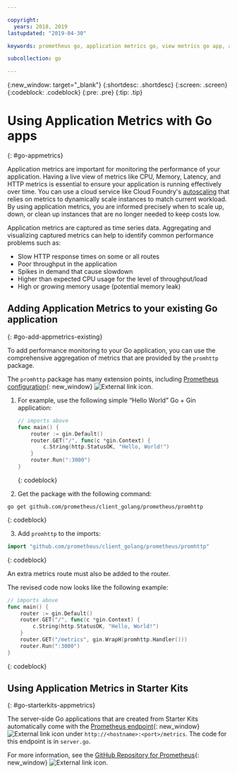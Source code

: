 ```yaml
---

copyright:
  years: 2018, 2019
lastupdated: "2019-04-30"

keywords: prometheus go, application metrics go, view metrics go app, add metrics go, promhttp go, autoscaling go

subcollection: go

---
```


{:new_window: target="_blank"}
{:shortdesc: .shortdesc}
{:screen: .screen}
{:codeblock: .codeblock}
{:pre: .pre}
{:tip: .tip}

# Using Application Metrics with Go apps
{: #go-appmetrics}

Application metrics are important for monitoring the performance of your application. Having a live view of metrics like CPU, Memory, Latency, and HTTP metrics is essential to ensure your application is running effectively over time. You can use a cloud service like Cloud Foundry's [autoscaling](/docs/services/Auto-Scaling?topic=Auto-Scaling-get-started) that relies on metrics to dynamically scale instances to match current workload. By using application metrics, you are informed precisely when to scale up, down, or clean up instances that are no longer needed to keep costs low.

Application metrics are captured as time series data. Aggregating and visualizing captured metrics can help to identify common performance problems such as:

* Slow HTTP response times on some or all routes
* Poor throughput in the application
* Spikes in demand that cause slowdown
* Higher than expected CPU usage for the level of throughput/load
* High or growing memory usage (potential memory leak)

## Adding Application Metrics to your existing Go application
{: #go-add-appmetrics-existing}

To add performance monitoring to your Go application, you can use the comprehensive aggregation of metrics that are provided by the `promhttp` package.

The `promhttp` package has many extension points, including [Prometheus configuration](https://github.com/prometheus/client_golang){: new_window} ![External link icon](../icons/launch-glyph.svg "External link icon").

1. For example, use the following simple “Hello World” Go + Gin application:
    ```go
    // imports above
    func main() {
        router := gin.Default()
        router.GET("/", func(c *gin.Context) {
            c.String(http.StatusOK, "Hello, World!")
        }
        router.Run(":3000")
    }
    ```
    {: codeblock}

2. Get the package with the following command:
  ```
  go get github.com/prometheus/client_golang/prometheus/promhttp
  ```
  {: codeblock}

3. Add `promhttp` to the imports:
  ```go
  import "github.com/prometheus/client_golang/prometheus/promhttp"
  ```
  {: codeblock}

  An extra metrics route must also be added to the router.

  The revised code now looks like the following example:
  ```go
  // imports above
  func main() {
      router := gin.Default()
      router.GET("/", func(c *gin.Context) {
          c.String(http.StatusOK, "Hello, World!")
      }
      router.GET("/metrics", gin.WrapH(promhttp.Handler()))
      router.Run(":3000")
  }
  ```
  {: codeblock}

## Using Application Metrics in Starter Kits
{: #go-starterkits-appmetrics}

The server-side Go applications that are created from Starter Kits automatically come with the [Prometheus endpoint](https://prometheus.io/){: new_window} ![External link icon](../icons/launch-glyph.svg "External link icon") under `http://<hostname>:<port>/metrics`. The code for this endpoint is in `server.go`.

For more information, see the [GitHub Repository for Prometheus](https://github.com/prometheus/client_golang/){: new_window} ![External link icon](../icons/launch-glyph.svg "External link icon").
